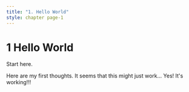 ```yaml
---
title: "1. Hello World"
style: chapter page-1
---
```


# **1** Hello World

Start here.

Here are my first thoughts. It seems that this might just work...
Yes! It's working!!!